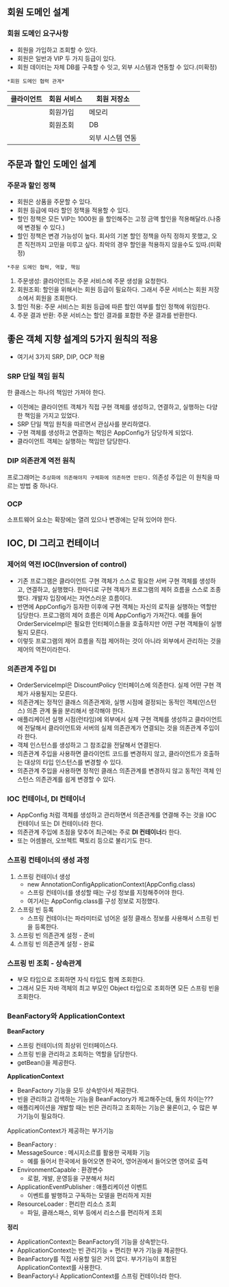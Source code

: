 ## 회원 도메인 설계

### 회원 도메인 요구사항
* 회원을 가입하고 조회할 수 있다.
* 회원은 일반과 VIP 두 가지 등급이 있다.
* 회원 데이터는 자체 DB를 구축할 수 잇고, 외부 시스템과 연동할 수 있다.(미확정)

`*회원 도메인 협력 관계*`

| 클라이언트 | 회원 서비스 | 회원 저장소 |
|----------|--------|-----------|
|          | 회원가입   | 메모리       |
|          | 회원조회   | DB        |
|          |        | 외부 시스템 연동 |



## 주문과 할인 도메인 설계

### 주문과 할인 정책
* 회원은 상품을 주문할 수 있다.
* 회원 등급에 따라 할인 정책을 적용할 수 있다.
* 할인 정책은 모든 VIP는 1000원 을 할인해주는 고정 금액 할인을 적용해달라.(나중에 변경될 수 있다.)
* 할인 정책은 변경 가능성이 높다. 회사의 기본 할인 정책을 아직 정하지 못했고, 오픈 직전까지 고민을 미루고 싶다. 최악의 경우 할인을 적용하지 않을수도 있따.(미확정)

`*주문 도메인 협력, 역할, 책임`
1. 주문생성: 클라이언트는 주문 서비스에 주문 생성을 요청한다.
2. 회원조회: 할인을 위해서는 회원 등급이 필요하다. 그래서 주문 서비스는 회원 저장소에서 회원을 조회한다.
3. 할인 적용: 주문 서비스는 회원 등급에 따른 할인 여부를 할인 정책에 위임한다.
4. 주문 결과 반환: 주문 서비스는 할인 결과를 포함한 주문 결과를 반환한다.



## 좋은 객체 지향 설계의 5가지 원칙의 적용
* 여기서 3가지 SRP, DIP, OCP 적용

### SRP 단일 책임 원칙
한 클래스는 하나의 책임만 가져야 한다.

* 이전에는 클라이언트 객체가 직접 구현 객체를 생성하고, 연결하고, 실행하는 다양한 책임을 가지고 있었다.
* SRP 단일 책임 원칙을 따르면서 관심사를 분리하였다.
* 구현 객체를 생성하고 연결하는 책임은 AppConfig가 담당하게 되었다.
* 클라이언트 객체는 실행하는 책임만 담당한다.

### DIP 의존관계 역전 원칙
프로그래머는 `추상화에 의존해야지 구체화에 의존하면 안된다.` 의존성 주입은 이 원칙을 따르는 방법 중 하나다.

### OCP
소프트웨어 요소는 확장에는 열려 있으나 변경에는 닫혀 있어야 한다.


## IOC, DI 그리고 컨테이너

### 제어의 역전 IOC(Inversion of control)
* 기존 프로그램은 클라이언트 구현 객체가 스스로 필요한 서버 구현 객체를 생성하고, 연결하고, 실행했다. 
  한마디로 구현 객체가 프로그램의 제허 흐름을 스스로 조종했다. 개발자 입장에서는 자연스러운 흐름이다.
* 반면에 AppConfig가 등자한 이후에 구현 객체는 자신의 로직을 실행하는 역할만 담당한다. 
  프로그램의 제어 흐름은 이제 AppConfig가 가져간다. 
  예를 들어 OrderServiceImpl은 필요한 인터페이스들을 호출하지만 어떤 구현 객체들이 실행될지 모른다.
* 이렇듯 프로그램의 제어 흐름을 직접 제어하는 것이 아니라 외부에서 관리하는 것을 제어의 역전이라한다.

### 의존관계 주입 DI
* OrderServiceImpl은 DiscountPolicy 인터페이스에 의존한다. 실제 어떤 구현 객체가 사용될지는 모른다.
* 의존관계는 정적인 클래스 의존관계와, 실행 시점에 결정되는 동적인 객체(인스턴스) 의존 관계 둘을 분리해서 생각해야 한다.
* 애플리케이션 실행 시점(런타임)에 외부에서 실제 구현 객체를 생성하고 클라이언트에 전달해서 클라이언트와 서버의 실제 의존관계가 연결되는 것을 의존관계 주입이라 한다.
* 객체 인스턴스를 생성하고 그 참조값을 전달해서 연결된다.
* 의존관계 주입을 사용하면 클라이언트 코드를 변경하지 않고, 클라이언트가 호출하는 대상의 타입 인스턴스를 변경할 수 있다.
* 의존관계 주입을 사용하면 정적인 클래스 의존관계를 변경하지 않고 동적인 객체 인스턴스 의존관계를 쉽게 변경할 수 있다.


### IOC 컨테이너, DI 컨테이너
* AppConfig 처럼 객체를 생성하고 관리하면서 의존관계를 연결해 주는 것을
  IOC 컨테이너 또는 DI 컨테이너라 한다.
* 의존관계 주입에 초점을 맞추어 최근에는 주로 **DI 컨테이너**라 한다.
* 또는 어셈블러, 오브젝트 팩토리 등으로 불리기도 한다.


### 스프링 컨테이너의 생성 과정
1. 스프링 컨테이너 생성
    * new AnnotationConfigApplicationContext(AppConfig.class)
    * 스프링 컨테이너를 생성할 때는 구성 정보를 지정해주어야 한다.
    * 여기서는 AppConfig.class를 구성 정보로 지정했다.
2. 스프링 빈 등록
    * 스프링 컨테이너는 파라미터로 넘어온 설정 클래스 정보를 사용해서 스프링 빈을 등록한다.
3. 스프링 빈 의존관계 설정 - 준비
4. 스프링 빈 의존관계 설정 - 완료


### 스프링 빈 조회 - 상속관계
* 부모 타입으로 조회하면 자식 타입도 함께 조회한다.
* 그래서 모든 자바 객체의 최고 부모인 Object 타입으로 조회하면 모든 스프링 빈을 조회한다.


### BeanFactory와 ApplicationContext
**BeanFactory**
* 스프링 컨테이너의 최상위 인터페이스다.
* 스프링 빈을 관리하고 조회하는 역할을 담당한다.
* getBean()을 제공한다.

**ApplicationContext**
* BeanFactory 기능을 모두 상속받아서 제공한다.
* 빈을 관리하고 검색하는 기능을 BeanFactory가 제고해주는데, 둘의 차이는???
* 애플리케이션을 개발할 때는 빈은 관리하고 조회하는 기능은 물론이고, 수 많은 부가기능이 필요하다.

ApplicationContext가 제공하는 부가기능
* BeanFactory :
* MessageSource : 메시지소르를 활용한 국제화 기능
  * 예를 들어서 한국에서 들어오면 한국어, 영어권에서 들어오면 영어로 출력
* EnvironmentCapable : 환경변수
  * 로컬, 개발, 운영등을 구분해서 처리
* ApplicationEventPublisher : 애플리케이션 이벤트
  * 이벤트를 발행하고 구독하는 모델을 편리하게 지원
* ResourceLoader : 편리한 리소스 조회
  * 파일, 클래스패스, 외부 등에서 리소스를 편리하게 조회

**정리**
* ApplicationContext는 BeanFactory의 기능을 상속받는다.
* ApplicationContext는 빈 관리기능 + 편리한 부가 기능을 제공한다.
* BeanFactory를 직접 사용할 일은 거의 없다. 부가기능이 포함된 ApplicationContext를 사용한다.
* BeanFactory나 ApplicationContext를 스프링 컨테이너라 한다.



